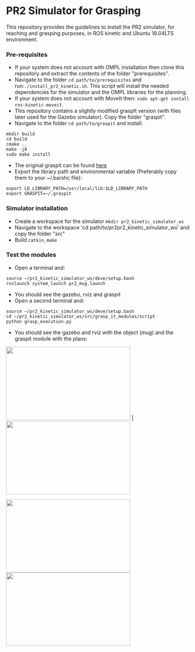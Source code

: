 # PR2 Simulator for Grasping

This repository provides the guidelines to install the PR2 simulator, for reaching and grasping purposes, in ROS kinetic and Ubuntu 16.04LTS environment.

### Pre-requisites
* If your system does not account with OMPL installation then clone this repository and extract the contents of the folder "prerequisites".
* Navigate to the folder `cd path/to/prerequisites` and run:`./install_pr2_kinetic.sh`. This script will install the needed dependencies for the simulator and the OMPL libraries for the planning.
* If your system does not account with MoveIt then: `sudo apt-get install ros-kinetic-moveit`.
* This repository contains a slightly modified graspIt version (with files later used for the Gazebo simulator). Copy the folder "graspit".
* Navigate to the folder `cd path/to/graspit` and install:
```
mkdir build
cd build
cmake ..
make -j8
sudo make install
```
* The original graspit can be found [here](https://github.com/graspit-simulator/graspit_interface)
* Export the library path and environmental variable (Preferably copy them to your ~/.barshc file):
```
export LD_LIBRARY_PATH=/usr/local/lib:$LD_LIBRARY_PATH
export GRASPIT=~/.graspit
```

### Simulator installation
* Create a workspace for the simulator `mkdir pr2_kinetic_simulator_ws`
* Navigate to the workspace 'cd path/to/pr2pr2_kinetic_simulator_ws' and copy the folder "src"
* Build `catkin_make`

### Test the modules
* Open a terminal and:
```
source ~/pr2_kinetic_simulator_ws/deve/setup.bash
roslaunch system_launch pr2_mug.launch
```
* You should see the gazebo, rviz and graspit
* Open a second terminal and:
```
source ~/pr2_kinetic_simulator_ws/deve/setup.bash
cd ~/pr2_kinetic_simulator_ws/src/grasp_it_modules/script
python grasp_execution.py
```
* You should see the gazebo and rviz with the object (mug) and the graspit module with the plans:


<img src="https://github.com/PaolaArdon/pr2_kinetic_simulator/blob/master/images/pr2_kitchen.png" width="340" height="200">  |  <img src="https://github.com/PaolaArdon/pr2_kinetic_simulator/blob/master/images/graspIt_plans.png" width="340" height="200">

<img src="https://github.com/PaolaArdon/pr2_kinetic_simulator/blob/master/images/pr2_kitchen.png" width="340" height="200">
<img src="https://github.com/PaolaArdon/pr2_kinetic_simulator/blob/master/images/graspIt_plans.png" width="340" height="200">
